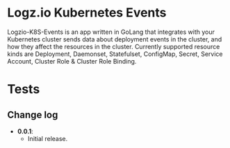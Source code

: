 # Logz.io Kubernetes Events

Logzio-K8S-Events is an app written in GoLang that integrates with your Kubernetes cluster sends data about deployment events in the cluster, and how they affect the resources in the cluster.
Currently supported resource kinds are Deployment, Daemonset, Statefulset, ConfigMap, Secret, Service Account, Cluster Role & Cluster Role Binding.

# Tests


## Change log
 - **0.0.1**:
    - Initial release.
